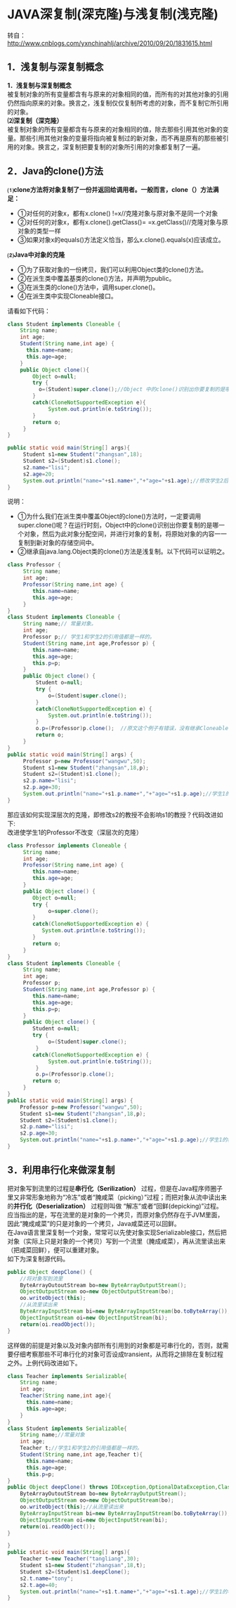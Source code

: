 # JAVA深复制(深克隆)与浅复制(浅克隆)
转自：http://www.cnblogs.com/yxnchinahlj/archive/2010/09/20/1831615.html
## 1．浅复制与深复制概念
**1．浅复制与深复制概念**  
被复制对象的所有变量都含有与原来的对象相同的值，而所有的对其他对象的引用仍然指向原来的对象。换言之，浅复制仅仅复制所考虑的对象，而不复制它所引用的对象。  
**⑵深复制（深克隆）**  
被复制对象的所有变量都含有与原来的对象相同的值，除去那些引用其他对象的变量。那些引用其他对象的变量将指向被复制过的新对象，而不再是原有的那些被引用的对象。换言之，深复制把要复制的对象所引用的对象都复制了一遍。  

## 2．Java的clone()方法
**⑴clone方法将对象复制了一份并返回给调用者。一般而言，clone（）方法满足：**  
- ①对任何的对象x，都有x.clone() !=x//克隆对象与原对象不是同一个对象
- ②对任何的对象x，都有x.clone().getClass()= =x.getClass()//克隆对象与原对象的类型一样
- ③如果对象x的equals()方法定义恰当，那么x.clone().equals(x)应该成立。

**⑵Java中对象的克隆**
- ①为了获取对象的一份拷贝，我们可以利用Object类的clone()方法。
- ②在派生类中覆盖基类的clone()方法，并声明为public。
- ③在派生类的clone()方法中，调用super.clone()。
- ④在派生类中实现Cloneable接口。

请看如下代码：
```Java
class Student implements Cloneable {    
    String name;    
    int age;    
    Student(String name,int age) {    
      this.name=name;    
      this.age=age;    
    }    
    public Object clone(){    
        Object o=null;    
        try {    
          o=(Student)super.clone();//Object 中的clone()识别出你要复制的是哪一个对象。    
        }    
        catch(CloneNotSupportedException e){    
             System.out.println(e.toString());    
        }    
        return o;    
     }    
}    
```
```Java
public static void main(String[] args){    
     Student s1=new Student("zhangsan",18);    
     Student s2=(Student)s1.clone();    
     s2.name="lisi";    
     s2.age=20;    
     System.out.println("name="+s1.name+","+"age="+s1.age);//修改学生2后，不影响学生1的值。    
}   
```

说明：
- ①为什么我们在派生类中覆盖Object的clone()方法时，一定要调用super.clone()呢？在运行时刻，Object中的clone()识别出你要复制的是哪一个对象，然后为此对象分配空间，并进行对象的复制，将原始对象的内容一一复制到新对象的存储空间中。
- ②继承自java.lang.Object类的clone()方法是浅复制。以下代码可以证明之。

```java
class Professor {  
     String name;  
     int age;  
     Professor(String name,int age) {  
        this.name=name;  
        this.age=age;  
     }  
}  
class Student implements Cloneable {  
     String name;// 常量对象。  
     int age;  
     Professor p;// 学生1和学生2的引用值都是一样的。  
     Student(String name,int age,Professor p) {  
        this.name=name;  
        this.age=age;  
        this.p=p;  
     }  
     public Object clone() {  
         Student o=null;  
         try {  
             o=(Student)super.clone();  
         }  
         catch(CloneNotSupportedException e) {  
             System.out.println(e.toString());  
         }  
         o.p=(Professor)p.clone();  //原文这个例子有错误，没有继承Cloneable
         return o;  
     }  
}   
public static void main(String[] args) {    
     Professor p=new Professor("wangwu",50);    
     Student s1=new Student("zhangsan",18,p);    
     Student s2=(Student)s1.clone();    
     s2.p.name="lisi";    
     s2.p.age=30;    
     System.out.println("name="+s1.p.name+","+"age="+s1.p.age);//学生1的教授成为lisi,age为30。    
}   
```

那应该如何实现深层次的克隆，即修改s2的教授不会影响s1的教授？代码改进如下:  
改进使学生1的Professor不改变（深层次的克隆）  
```java
class Professor implements Cloneable {    
     String name;    
     int age;    
     Professor(String name,int age) {    
        this.name=name;    
        this.age=age;    
     }    
     public Object clone() {    
        Object o=null;    
        try {    
             o=super.clone();    
        }    
        catch(CloneNotSupportedException e) {    
           System.out.println(e.toString());    
        }    
        return o;    
     }    
}    
class Student implements Cloneable {    
     String name;    
     int age;    
     Professor p;    
     Student(String name,int age,Professor p) {    
        this.name=name;    
        this.age=age;    
        this.p=p;    
     }    
     public Object clone() {    
        Student o=null;    
        try {    
             o=(Student)super.clone();    
         }    
        catch(CloneNotSupportedException e) {    
             System.out.println(e.toString());    
         }    
         o.p=(Professor)p.clone();    
        return o;    
     }    
}    
public static void main(String[] args) {    
    Professor p=new Professor("wangwu",50);    
    Student s1=new Student("zhangsan",18,p);    
    Student s2=(Student)s1.clone();    
    s2.p.name="lisi";    
    s2.p.age=30;    
    System.out.println("name="+s1.p.name+","+"age="+s1.p.age);//学生1的教授不 改变。    
}    
```
## 3．利用串行化来做深复制
把对象写到流里的过程是**串行化（Serilization）** 过程，但是在Java程序师圈子里又非常形象地称为“冷冻”或者“腌咸菜（picking）”过程；而把对象从流中读出来的**并行化（Deserialization）** 过程则叫做 “解冻”或者“回鲜(depicking)”过程。  
应当指出的是，写在流里的是对象的一个拷贝，而原对象仍然存在于JVM里面，因此“腌成咸菜”的只是对象的一个拷贝，Java咸菜还可以回鲜。  
在Java语言里深复制一个对象，常常可以先使对象实现Serializable接口，然后把对象（实际上只是对象的一个拷贝）写到一个流里（腌成咸菜），再从流里读出来（把咸菜回鲜），便可以重建对象。  
如下为深复制源代码。  
```Java
public Object deepClone() {    
    //将对象写到流里    
    ByteArrayOutoutStream bo=new ByteArrayOutputStream();    
    ObjectOutputStream oo=new ObjectOutputStream(bo);    
    oo.writeObject(this);    
    //从流里读出来    
    ByteArrayInputStream bi=new ByteArrayInputStream(bo.toByteArray());    
    ObjectInputStream oi=new ObjectInputStream(bi);    
    return(oi.readObject());    
}   
```

这样做的前提是对象以及对象内部所有引用到的对象都是可串行化的，否则，就需要仔细考察那些不可串行化的对象可否设成transient，从而将之排除在复制过程之外。上例代码改进如下。  

```java
class Teacher implements Serializable{
    String name;
    int age;
    Teacher(String name,int age){
      this.name=name;
      this.age=age;
    }
}
class Student implements Serializable{
    String name;//常量对象
    int age;
    Teacher t;//学生1和学生2的引用值都是一样的。
    Student(String name,int age,Teacher t){
      this.name=name;
      this.age=age;
      this.p=p;
}
public Object deepClone() throws IOException,OptionalDataException,ClassNotFoundException{//将对象写到流里
    ByteArrayOutoutStream bo=new ByteArrayOutputStream();
    ObjectOutputStream oo=new ObjectOutputStream(bo);
    oo.writeObject(this);//从流里读出来
    ByteArrayInputStream bi=new ByteArrayInputStream(bo.toByteArray());
    ObjectInputStream oi=new ObjectInputStream(bi);
    return(oi.readObject());
}

}
public static void main(String[] args){
    Teacher t=new Teacher("tangliang",30);
    Student s1=new Student("zhangsan",18,t);
    Student s2=(Student)s1.deepClone();
    s2.t.name="tony";
    s2.t.age=40;
    System.out.println("name="+s1.t.name+","+"age="+s1.t.age);//学生1的老师不改变
}
```
